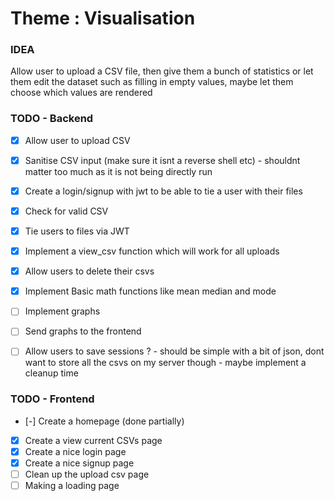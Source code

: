 # Theme : Visualisation

### IDEA 

Allow user to upload a CSV file, then give them a bunch of statistics or let them edit the dataset such as filling in empty values, maybe let them choose which values are rendered

### TODO - Backend

- [x] Allow user to upload CSV
- [x] Sanitise CSV input (make sure it isnt a reverse shell etc) - shouldnt matter too much as it is not being directly run
- [x] Create a login/signup with jwt to be able to tie a user with their files
- [x] Check for valid CSV
- [x] Tie users to files via JWT
- [x] Implement a view_csv function which will work for all uploads
- [x] Allow users to delete their csvs
- [x] Implement Basic math functions like mean median and mode
- [ ] Implement graphs
- [ ] Send graphs to the frontend
- [ ] Allow users to save sessions ? - should be simple with a bit of json, dont want to store all the csvs on my server though - maybe implement a cleanup time


### TODO - Frontend
- [-] Create a homepage (done partially)
- [x] Create a view current CSVs page
- [x] Create a nice login page
- [x] Create a nice signup page
- [ ] Clean up the upload csv page
- [ ] Making a loading page
